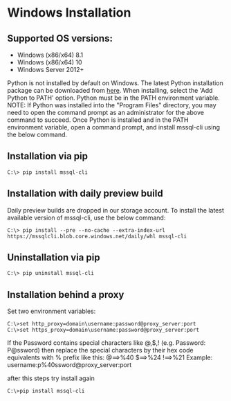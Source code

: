 # Windows Installation

## Supported OS versions:
* Windows (x86/x64) 8.1 
* Windows (x86/x64) 10 
* Windows Server 2012+

Python is not installed by default on Windows.  The latest Python installation package can be downloaded from [here](https://www.python.org/downloads/).  When installing, select the 'Add Python to PATH' option.  Python must be in the PATH environment variable.
NOTE: If Python was installed into the "Program Files" directory, you may need to open the command prompt as an administrator for the above command to succeed.
Once Python is installed and in the PATH environment variable, open a command prompt, and install mssql-cli using the below command.  

## Installation via pip
```shell
C:\> pip install mssql-cli
```

## Installation with daily preview build
Daily preview builds are dropped in our storage account. To install the latest available version of mssql-cli, use the below command:
```shell
C:\> pip install --pre --no-cache --extra-index-url https://mssqlcli.blob.core.windows.net/daily/whl mssql-cli
```

## Uninstallation via pip
```shell
C:\> pip uninstall mssql-cli
```

## Installation behind a proxy
Set two environment variables:
```shell
C:\>set http_proxy=domain\username:password@proxy_server:port
C:\>set https_proxy=domain\username:password@proxy_server:port
```
If the Password contains special characters like @,$,! (e.g. Password: P@ssword) then replace the special characters by their hex code equivalents with % prefix like this:
@==>%40
$==>%24
!==>%21
Example: username:p%40ssword@proxy_server:port

after this steps try install again

```shell
C:\>pip install mssql-cli
```
